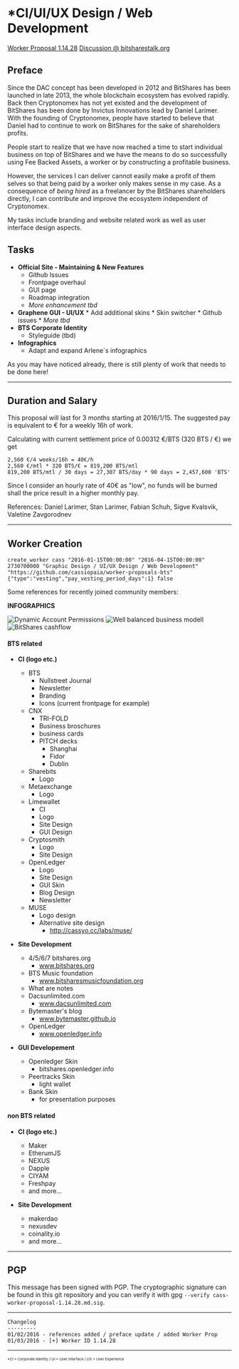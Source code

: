 *CI/UI/UX Design / Web Development
==================================================

[Worker Proposal 1.14.28](http://cryptofresh.com/workers)
[Discussion @ bitsharestalk.org](https://bitsharestalk.org/index.php/topic,20856.msg269530.html#msg269530)


Preface
-------

Since the DAC concept has been developed in 2012 and BitShares has been launched in late 2013, the whole blockchain ecosystem has evolved rapidly. Back then Cryptonomex has not yet existed and the development of BitShares has been done by Invictus Innovations lead by Daniel Larimer. With the founding of Cryptonomex, people have started to believe that Daniel had to continue to work on BitShares for the sake of shareholders profits.

People start to realize that we have now reached a time to start individual business on top of BitShares and we have the means to do so successfully using Fee Backed Assets, a worker or by constructing a profitable business.

However, the services I can deliver cannot easily make a profit of them selves so that being paid by a worker only makes sense in my case. As a consequence of *being hired* as a freelancer by the BitShares shareholders directly, I can contribute and improve the ecosystem independent of Cryptonomex.

My tasks include branding and website related work as well as user interface design aspects.


Tasks
-----


* **Official Site - Maintaining & New Features**
    * Github Issues
    * Frontpage overhaul
    * GUI page
    * Roadmap integration
    * *More enhancement tbd*
* **Graphene GUI - UI/UX**
      * Add additional skins
      * Skin switcher
      * Github issues
      * *More tbd*
* **BTS Corporate Identity**
    * Styleguide (tbd)
* **Infographics**
    * Adapt and expand Arlene`s infographics      

As you may have noticed already, there is still plenty of work that needs to be
done here!

---

Duration and Salary
-------------------

This proposal will last for 3 months starting at 2016/1/15.
The suggested pay is equivalent to € for a weekly 16h of work.

Calculating with current settlement price of 0.00312 €/BTS (320 BTS / €) we get

    2,560 €/4 weeks/16h = 40€/h
    2,560 €/mtl * 320 BTS/€ = 819,200 BTS/mtl
    819,200 BTS/mtl / 30 days = 27,307 BTS/day * 90 days = 2,457,600 'BTS'

Since I consider an hourly rate of 40€ as "low", no funds will be burned shall the price result in a higher monthly pay.

References: Daniel Larimer, Stan Larimer, Fabian Schuh, Sigve Kvalsvik, Valetine Zavgorodnev

---


Worker Creation
---------------

    create_worker cass "2016-01-15T00:00:00" "2016-04-15T00:00:00" 2730700000 "Graphic Design / UI/UX Design / Web Development" "https://github.com/cassiopaia/worker-proposals-bts" {"type":"vesting","pay_vesting_period_days":1} false

Some references for recently joined community members:

**INFOGRAPHICS**

![Dynamic Account Permissions](https://bitshares.org/images/dynamic-accounts.png)
![Well balanced business modell](https://bitshares.org/images/wellbalanced.svg)
![BitShares cashflow](https://bitshares.org/images/cashflow.png)


#### BTS related

* **CI (logo etc.)**
   * BTS
      * Nullstreet Journal
      * Newsletter
      * Branding
      * Icons (current frontpage for example)
   * CNX
      * TRI-FOLD
      * Business broschures
      * business cards
      * PITCH decks
         *  Shanghai
         *  Fidor
         *  Dublin
   * Sharebits
      * Logo
   * Metaexchange
      * Logo
   * Limewallet
      * CI
      * Logo
      * Site Design
      * GUI Design
   * Cryptosmith
      *  Logo
      *  Site Design
   * OpenLedger
      * Logo
      * Site Design
      * GUI Skin
      * Blog Design
      * Newsletter
   * MUSE
      * Logo design
      * Alternative site design
         * http://cassyo.cc/labs/muse/   

* **Site Development**
   * 4/5/6/7 bitshares.org
      *  www.bitshares.org
   * BTS Music foundation
      *   www.bitsharesmusicfoundation.org
   * What are notes
   * Dacsunlimited.com
      * www.dacsunlimited.com
   * Bytemaster's blog
      * www.bytemaster.github.io
   * OpenLedger
      * www.openledger.info


* **GUI Developement**
   * Openledger Skin
      * bitshares.openledger.info
   * Peertracks Skin
      * light wallet
   * Bank Skin
      * for presentation purposes

#### non BTS related

* **CI (logo etc.)**
   * Maker
   * EtherumJS
   * NEXUS
   * Dapple
   * CIYAM
   * Freshpay
   * and more…

* **Site Development**
   * makerdao
   * nexusdev
   * coinality.io
   * and more…



---------

PGP
---------
This message has been signed with PGP. The cryptographic signature can be found in this git repository and you can verify it with gpg `--verify cass-worker-proposal-1.14.28.md.sig`.

---------
```
Changelog
---------
01/02/2016 - references added / preface update / added Worker Prop
01/03/2016 - [+] Worker ID 1.14.28
```
---------
<div style="font-size: 8px">*CI = Corporate Identity / UI = User Interface / UX = User Experience</div>
